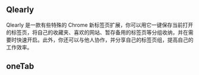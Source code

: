 ## Qlearly

Qlearly 是一款有些特殊的 Chrome 新标签页扩展，你可以用它一键保存当前打开的标签页，将自己的收藏夹、喜欢的网站、暂存备用的标签页等分组收纳，并在需要时快速开启。此外，你还可以与他人协作，并分享自己的标签页组，提高自己的工作效率。

## oneTab

